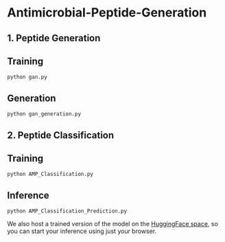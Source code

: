 # Antimicrobial-Peptide-Generation
## 1. Peptide Generation
## Training
```shell
python gan.py
```
## Generation
```shell
python gan_generation.py
```
## 2. Peptide Classification
## Training
```shell
python AMP_Classification.py
```
## Inference
```pshell
python AMP_Classification_Prediction.py 
```
We also host a trained version of the model on the [HuggingFace space](https://huggingface.co/spaces/oucgc1996/Antimicrobial-peptide-generation/tree/main), so you can start your inference using just your browser.
